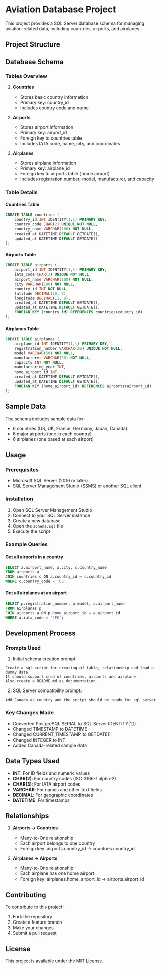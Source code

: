 # Aviation Database Project

This project provides a SQL Server database schema for managing aviation-related data, including countries, airports, and airplanes.

## Project Structure 

## Database Schema

### Tables Overview

1. **Countries**
   - Stores basic country information
   - Primary key: country_id
   - Includes country code and name

2. **Airports**
   - Stores airport information
   - Primary key: airport_id
   - Foreign key to countries table
   - Includes IATA code, name, city, and coordinates

3. **Airplanes**
   - Stores airplane information
   - Primary key: airplane_id
   - Foreign key to airports table (home airport)
   - Includes registration number, model, manufacturer, and capacity

### Table Details

#### Countries Table
```sql
CREATE TABLE countries (
    country_id INT IDENTITY(1,1) PRIMARY KEY,
    country_code CHAR(2) UNIQUE NOT NULL,
    country_name VARCHAR(100) NOT NULL,
    created_at DATETIME DEFAULT GETDATE(),
    updated_at DATETIME DEFAULT GETDATE()
);
```

#### Airports Table
```sql
CREATE TABLE airports (
    airport_id INT IDENTITY(1,1) PRIMARY KEY,
    iata_code CHAR(3) UNIQUE NOT NULL,
    airport_name VARCHAR(100) NOT NULL,
    city VARCHAR(100) NOT NULL,
    country_id INT NOT NULL,
    latitude DECIMAL(10, 8),
    longitude DECIMAL(11, 8),
    created_at DATETIME DEFAULT GETDATE(),
    updated_at DATETIME DEFAULT GETDATE(),
    FOREIGN KEY (country_id) REFERENCES countries(country_id)
);
```

#### Airplanes Table
```sql
CREATE TABLE airplanes (
    airplane_id INT IDENTITY(1,1) PRIMARY KEY,
    registration_number VARCHAR(20) UNIQUE NOT NULL,
    model VARCHAR(50) NOT NULL,
    manufacturer VARCHAR(50) NOT NULL,
    capacity INT NOT NULL,
    manufacturing_year INT,
    home_airport_id INT,
    created_at DATETIME DEFAULT GETDATE(),
    updated_at DATETIME DEFAULT GETDATE(),
    FOREIGN KEY (home_airport_id) REFERENCES airports(airport_id)
);
```

## Sample Data

The schema includes sample data for:
- 6 countries (US, UK, France, Germany, Japan, Canada)
- 6 major airports (one in each country)
- 6 airplanes (one based at each airport)

## Usage

### Prerequisites
- Microsoft SQL Server (2016 or later)
- SQL Server Management Studio (SSMS) or another SQL client

### Installation
1. Open SQL Server Management Studio
2. Connect to your SQL Server instance
3. Create a new database
4. Open the `schema.sql` file
5. Execute the script

### Example Queries

#### Get all airports in a country
```sql
SELECT a.airport_name, a.city, c.country_name
FROM airports a
JOIN countries c ON a.country_id = c.country_id
WHERE c.country_code = 'US';
```

#### Get all airplanes at an airport
```sql
SELECT p.registration_number, p.model, a.airport_name
FROM airplanes p
JOIN airports a ON p.home_airport_id = a.airport_id
WHERE a.iata_code = 'JFK';
```

## Development Process

### Prompts Used

1. Initial schema creation prompt:
```
Create a sql script for creating of table, relationship and load a dummy data 
It should support crud of countries, airports and airplane
Also create a README.md as documentation
```

2. SQL Server compatibility prompt:
```
Add Canada as country and the script should be ready for sql server
```

### Key Changes Made
- Converted PostgreSQL SERIAL to SQL Server IDENTITY(1,1)
- Changed TIMESTAMP to DATETIME
- Changed CURRENT_TIMESTAMP to GETDATE()
- Changed INTEGER to INT
- Added Canada-related sample data

## Data Types Used

- **INT**: For ID fields and numeric values
- **CHAR(2)**: For country codes (ISO 3166-1 alpha-2)
- **CHAR(3)**: For IATA airport codes
- **VARCHAR**: For names and other text fields
- **DECIMAL**: For geographic coordinates
- **DATETIME**: For timestamps

## Relationships

1. **Airports → Countries**
   - Many-to-One relationship
   - Each airport belongs to one country
   - Foreign key: airports.country_id → countries.country_id

2. **Airplanes → Airports**
   - Many-to-One relationship
   - Each airplane has one home airport
   - Foreign key: airplanes.home_airport_id → airports.airport_id

## Contributing

To contribute to this project:
1. Fork the repository
2. Create a feature branch
3. Make your changes
4. Submit a pull request

## License

This project is available under the MIT License. 
